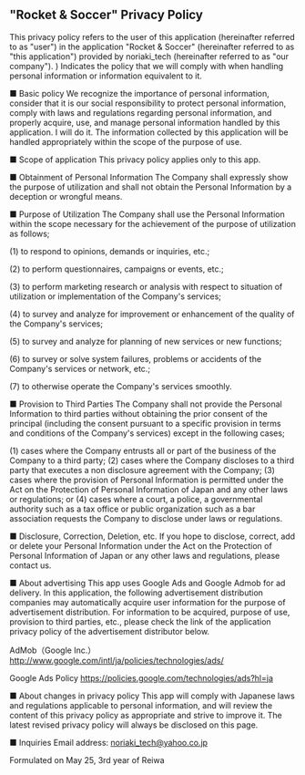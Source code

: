 ## "Rocket & Soccer" Privacy Policy



This privacy policy refers to the user of this application (hereinafter referred to as "user") in the application "Rocket & Soccer" (hereinafter referred to as "this application") provided by noriaki_tech (hereinafter referred to as "our company"). ) Indicates the policy that we will comply with when handling personal information or information equivalent to it.


■ Basic policy
We recognize the importance of personal information, consider that it is our social responsibility to protect personal information, comply with laws and regulations regarding personal information, and properly acquire, use, and manage personal information handled by this application. I will do it. The information collected by this application will be handled appropriately within the scope of the purpose of use.

■ Scope of application
This privacy policy applies only to this app.

■ Obtainment of Personal Information
The Company shall expressly show the purpose of utilization and shall not obtain the Personal Information by a deception or wrongful means.

■ Purpose of Utilization
The Company shall use the Personal Information within the scope necessary for the achievement of the purpose of utilization as follows;

(1) to respond to opinions, demands or inquiries, etc.; 

(2) to perform questionnaires, campaigns or events, etc.; 

(3) to perform marketing research or analysis with respect to situation of utilization or implementation of the Company's services; 

(4) to survey and analyze for improvement or enhancement of the quality of the Company's services;  

(5) to survey and analyze for planning of new services or new functions;  

(6) to survey or solve system failures, problems or accidents of the Company's services or network, etc.; 

(7) to otherwise operate the Company's services smoothly. 


■ Provision to Third Parties
The Company shall not provide the Personal Information to third parties without obtaining the prior consent of the principal (including the consent pursuant to a specific provision in terms and conditions of the Company's services) except in the following cases;

(1) cases where the Company entrusts all or part of the business of the Company to a third party; 
(2) cases where the Company discloses to a third party that executes a non disclosure agreement with the Company; 
(3) cases where the provision of Personal Information is permitted under the Act on the Protection of Personal Information of Japan and any other laws or regulations; or 
(4) cases where a court, a police, a governmental authority such as a tax office or public organization such as a bar association requests the Company to disclose under laws or      regulations.  

■ Disclosure, Correction, Deletion, etc.
If you hope to disclose, correct, add or delete your Personal Information under the Act on the Protection of Personal Information of Japan or any other laws and regulations, please contact us.

■ About advertising
This app uses Google Ads and Google Admob for ad delivery.
In this application, the following advertisement distribution companies may automatically acquire user information for the purpose of advertisement distribution. For information to be acquired, purpose of use, provision to third parties, etc., please check the link of the application privacy policy of the advertisement distributor below.

AdMob（Google Inc.）
http://www.google.com/intl/ja/policies/technologies/ads/

Google Ads Policy
https://policies.google.com/technologies/ads?hl=ja

■ About changes in privacy policy
This app will comply with Japanese laws and regulations applicable to personal information, and will review the content of this privacy policy as appropriate and strive to improve it. The latest revised privacy policy will always be disclosed on this page.

■ Inquiries
Email address: noriaki_tech@yahoo.co.jp

Formulated on May 25, 3rd year of Reiwa
